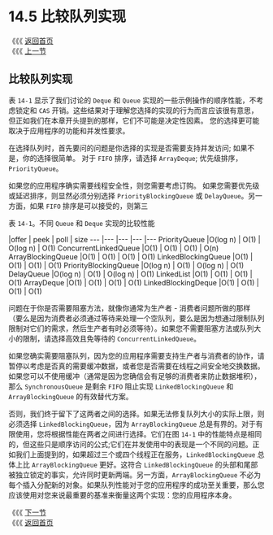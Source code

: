 # 14.5 比较队列实现

《《《 [返回首页](../../)   
 《《《 [上一节](14.4-deque.md)

## 比较队列实现

表 `14-1` 显示了我们讨论的 `Deque` 和 `Queue` 实现的一些示例操作的顺序性能，不考虑锁定和 `CAS` 开销。这些结果对于理解您选择的实现的行为而言应该很有意思，但正如我们在本章开头提到的那样，它们不可能是决定性因素。 您的选择更可能取决于应用程序的功能和并发性要求。

在选择队列时，首先要问的问题是你选择的实现是否需要支持并发访问; 如果不是，你的选择很简单。 对于 `FIFO` 排序，请选择 `ArrayDeque`; 优先级排序，`PriorityQueue`。

如果您的应用程序确实需要线程安全性，则您需要考虑订购。 如果您需要优先级或延迟排序，则显然必须分别选择 `PriorityBlockingQueue` 或 `DelayQueue`。另一方面，如果 `FIFO` 排序是可以接受的，则第三

表 `14-1`。不同 `Queue` 和 `Deque` 实现的比较性能

\|offer \| peek \| poll \| size --- \|--- \|--- \|--- \|--- PriorityQueue \|O\(log n\) \| O\(1\) \| O\(log n\) \| O\(1\) ConcurrentLinkedQueue \|O\(1\) \| O\(1\) \| O\(1\) \| O\(n\) ArrayBlockingQueue \|O\(1\) \| O\(1\) \| O\(1\) \| O\(1\) LinkedBlockingQueue \|O\(1\) \| O\(1\) \| O\(1\) \| O\(1\) PriorityBlockingQueue \|O\(log n\) \| O\(1\) \| O\(log n\) \| O\(1\) DelayQueue \|O\(log n\) \| O\(1\) \| O\(log n\) \| O\(1\) LinkedList \|O\(1\) \| O\(1\) \| O\(1\) \| O\(1\) ArrayDeque \|O\(1\) \| O\(1\) \| O\(1\) \| O\(1\) LinkedBlockingDeque \|O\(1\) \| O\(1\) \| O\(1\) \| O\(1\)

问题在于你是否需要阻塞方法，就像你通常为生产者 - 消费者问题所做的那样（要么是因为消费者必须通过等待来处理一个空队列，要么是因为想通过限制队列限制对它们的需求，然后生产者有时必须等待）。如果您不需要阻塞方法或队列大小的限制，请选择高效且免等待的 `ConcurrentLinkedQueue`。

如果您确实需要阻塞队列，因为您的应用程序需要支持生产者与消费者的协作，请暂停以考虑是否真的需要缓冲数据，或者您是否需要在线程之间安全地交换数据。如果您可以不使用缓冲（通常是因为您确信会有足够的消费者来防止数据堆积），那么 `SynchronousQueue` 是剩余 `FIFO` 阻止实现 `LinkedBlockingQueue` 和 `ArrayBlockingQueue` 的有效替代方案。

否则，我们终于留下了这两者之间的选择。如果无法修复队列大小的实际上限，则必须选择 `LinkedBlockingQueue`，因为 `ArrayBlockingQueue` 总是有界的。对于有限使用，您将根据性能在两者之间进行选择。它们在图 `14-1` 中的性能特点是相同的，但这些只是顺序访问的公式;它们在并发使用中的表现是一个不同的问题。正如我们上面提到的，如果超过三个或四个线程正在服务，`LinkedBlockingQueue` 总体上比 `ArrayBlockingQueue` 更好。这符合 `LinkedBlockingQueue` 的头部和尾部被独立锁定的事实，允许同时更新两端。另一方面，`ArrayBlockingQueue` 不必为每个插入分配新的对象。如果队列性能对于您的应用程序的成功至关重要，那么您应该使用对您来说最重要的基准来衡量这两个实现：您的应用程序本身。

《《《 [下一节](../di-shi-wu-zhang-lists/)   
 《《《 [返回首页](../../)

